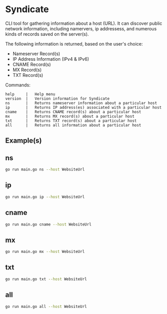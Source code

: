 # Syndicate
CLI tool for gathering information about a host (URL). It can discover public network information, including namervers, ip addressess, and numerous kinds of records saved on the server(s).

The following information is returned, based on the user's choice:

- Nameserver Record(s)
- IP Address Information (IPv4 & IPv6)
- CNAME Record(s)
- MX Record(s)
- TXT Record(s)

Commands:
```
help     |   Help menu
version  |   Version information for Syndicate
ns       |   Returns nameserver information about a particular host
ip       |   Returns IP address(es) associated with a particular host
cname    |   Returns CNAME record(s) about a particular host
mx       |   Returns MX record(s) about a particular host
txt      |   Returns TXT record(s) about a particular host
all      |   Returns all information about a particular host
```

## Example(s)

## ns
```bash
go run main.go ns --host WebsiteUrl
```

## ip
```bash
go run main.go ip --host WebsiteUrl
```

## cname
```bash
go run main.go cname --host WebsiteUrl
```

## mx
```bash
go run main.go mx --host WebsiteUrl
```

## txt
```bash
go run main.go txt --host WebsiteUrl
```

## all
```bash
go run main.go all --host WebsiteUrl
```